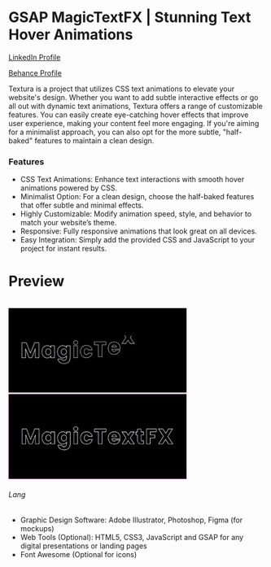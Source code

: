 # GSAP MagicTextFX | Stunning Text Hover Animations

<a href="https://www.linkedin.com/in/dharmendraverma95/" target="_blank">LinkedIn Profile </a>

<a href="https://www.behance.net/dhirukumar" target="_blank">Behance Profile </a>

Textura is a project that utilizes CSS text animations to elevate your website's design. Whether you want to add subtle interactive effects or go all out with dynamic text animations, Textura offers a range of customizable features. You can easily create eye-catching hover effects that improve user experience, making your content feel more engaging. If you're aiming for a minimalist approach, you can also opt for the more subtle, "half-baked" features to maintain a clean design.


### Features
<ul>
  <li>CSS Text Animations: Enhance text interactions with smooth hover animations powered by CSS.
</li>
  <li>Minimalist Option: For a clean design, choose the half-baked features that offer subtle and minimal effects.</li>
  <li>Highly Customizable: Modify animation speed, style, and behavior to match your website’s theme.</li>

  <li>Responsive: Fully responsive animations that look great on all devices.</li>
  <li>Easy Integration: Simply add the provided CSS and JavaScript to your project for instant results.</li>
</ul>

# Preview

<br />
<a href="https://www.behance.net/gallery/215678429/GSAP-MagicTextFX" target="_blank">
<img style="width:350px;" src="./magicTextEffect.gif" alt="" /></a>
<br />
<a href="https://www.behance.net/gallery/215678429/GSAP-MagicTextFX" target="_blank">
<img style="width:350px;" src="./magicTextEffect.png" alt="" /></a>
<br />

###### Lang
<ul>
  <li>Graphic Design Software: Adobe Illustrator, Photoshop, Figma (for mockups)</li>
  <li>Web Tools (Optional): HTML5, CSS3, JavaScript and GSAP for any digital presentations or landing pages</li>
  <li>Font Awesome (Optional for icons)</li>

</ul>





